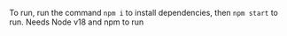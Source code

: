 To run, run the command `npm i` to install dependencies, then `npm start` to run. Needs Node v18 and npm to run
